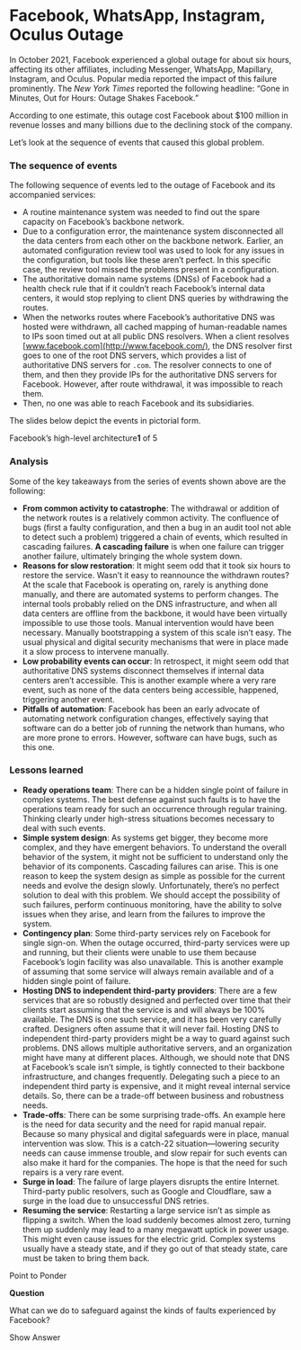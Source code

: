 # Facebook, WhatsApp, Instagram, Oculus Outage

In October 2021, Facebook experienced a global outage for about six hours, affecting its other affiliates, including Messenger, WhatsApp, Mapillary, Instagram, and Oculus. Popular media reported the impact of this failure prominently. The _New York Times_ reported the following headline: “Gone in Minutes, Out for Hours: Outage Shakes Facebook.”

According to one estimate, this outage cost Facebook about $100 million in revenue losses and many billions due to the declining stock of the company.

Let’s look at the sequence of events that caused this global problem.

### The sequence of events <a href="#the-sequence-of-events-0" id="the-sequence-of-events-0"></a>

The following sequence of events led to the outage of Facebook and its accompanied services:

* A routine maintenance system was needed to find out the spare capacity on Facebook’s backbone network.
* Due to a configuration error, the maintenance system disconnected all the data centers from each other on the backbone network. Earlier, an automated configuration review tool was used to look for any issues in the configuration, but tools like these aren’t perfect. In this specific case, the review tool missed the problems present in a configuration.
* The authoritative domain name systems (DNSs) of Facebook had a health check rule that if it couldn’t reach Facebook’s internal data centers, it would stop replying to client DNS queries by withdrawing the routes.
* When the networks routes where Facebook’s authoritative DNS was hosted were withdrawn, all cached mapping of human-readable names to IPs soon timed out at all public DNS resolvers. When a client resolves [www.facebook.com](http://www.facebook.com/), the DNS resolver first goes to one of the root DNS servers, which provides a list of authoritative DNS servers for `.com`. The resolver connects to one of them, and then they provide IPs for the authoritative DNS servers for Facebook. However, after route withdrawal, it was impossible to reach them.
* Then, no one was able to reach Facebook and its subsidiaries.

The slides below depict the events in pictorial form.

Facebook’s high-level architecture**1** of 5

### Analysis <a href="#analysis-0" id="analysis-0"></a>

Some of the key takeaways from the series of events shown above are the following:

* **From common activity to catastrophe**: The withdrawal or addition of the network routes is a relatively common activity. The confluence of bugs (first a faulty configuration, and then a bug in an audit tool not able to detect such a problem) triggered a chain of events, which resulted in cascading failures. **A cascading failure** is when one failure can trigger another failure, ultimately bringing the whole system down.
* **Reasons for slow restoration**: It might seem odd that it took six hours to restore the service. Wasn’t it easy to reannounce the withdrawn routes? At the scale that Facebook is operating on, rarely is anything done manually, and there are automated systems to perform changes. The internal tools probably relied on the DNS infrastructure, and when all data centers are offline from the backbone, it would have been virtually impossible to use those tools. Manual intervention would have been necessary. Manually bootstrapping a system of this scale isn’t easy. The usual physical and digital security mechanisms that were in place made it a slow process to intervene manually.
* **Low probability events can occur**: In retrospect, it might seem odd that authoritative DNS systems disconnect themselves if internal data centers aren’t accessible. This is another example where a very rare event, such as none of the data centers being accessible, happened, triggering another event.
* **Pitfalls of automation**: Facebook has been an early advocate of automating network configuration changes, effectively saying that software can do a better job of running the network than humans, who are more prone to errors. However, software can have bugs, such as this one.

### Lessons learned <a href="#lessons-learned-0" id="lessons-learned-0"></a>

* **Ready operations team**: There can be a hidden single point of failure in complex systems. The best defense against such faults is to have the operations team ready for such an occurrence through regular training. Thinking clearly under high-stress situations becomes necessary to deal with such events.
* **Simple system design**: As systems get bigger, they become more complex, and they have emergent behaviors. To understand the overall behavior of the system, it might not be sufficient to understand only the behavior of its components. Cascading failures can arise. This is one reason to keep the system design as simple as possible for the current needs and evolve the design slowly. Unfortunately, there’s no perfect solution to deal with this problem. We should accept the possibility of such failures, perform continuous monitoring, have the ability to solve issues when they arise, and learn from the failures to improve the system.
* **Contingency plan**: Some third-party services rely on Facebook for single sign-on. When the outage occurred, third-party services were up and running, but their clients were unable to use them because Facebook’s login facility was also unavailable. This is another example of assuming that some service will always remain available and of a hidden single point of failure.
* **Hosting DNS to independent third-party providers**: There are a few services that are so robustly designed and perfected over time that their clients start assuming that the service is and will always be 100% available. The DNS is one such service, and it has been very carefully crafted. Designers often assume that it will never fail. Hosting DNS to independent third-party providers might be a way to guard against such problems. DNS allows multiple authoritative servers, and an organization might have many at different places. Although, we should note that DNS at Facebook’s scale isn’t simple, is tightly connected to their backbone infrastructure, and changes frequently. Delegating such a piece to an independent third party is expensive, and it might reveal internal service details. So, there can be a trade-off between business and robustness needs.
* **Trade-offs**: There can be some surprising trade-offs. An example here is the need for data security and the need for rapid manual repair. Because so many physical and digital safeguards were in place, manual intervention was slow. This is a catch-22 situation—lowering security needs can cause immense trouble, and slow repair for such events can also make it hard for the companies. The hope is that the need for such repairs is a very rare event.
* **Surge in load**: The failure of large players disrupts the entire Internet. Third-party public resolvers, such as Google and Cloudflare, saw a surge in the load due to unsuccessful DNS retries.
* **Resuming the service**: Restarting a large service isn’t as simple as flipping a switch. When the load suddenly becomes almost zero, turning them up suddenly may lead to a many megawatt uptick in power usage. This might even cause issues for the electric grid. Complex systems usually have a steady state, and if they go out of that steady state, care must be taken to bring them back.

Point to Ponder

**Question**

What can we do to safeguard against the kinds of faults experienced by Facebook?

Show Answer
